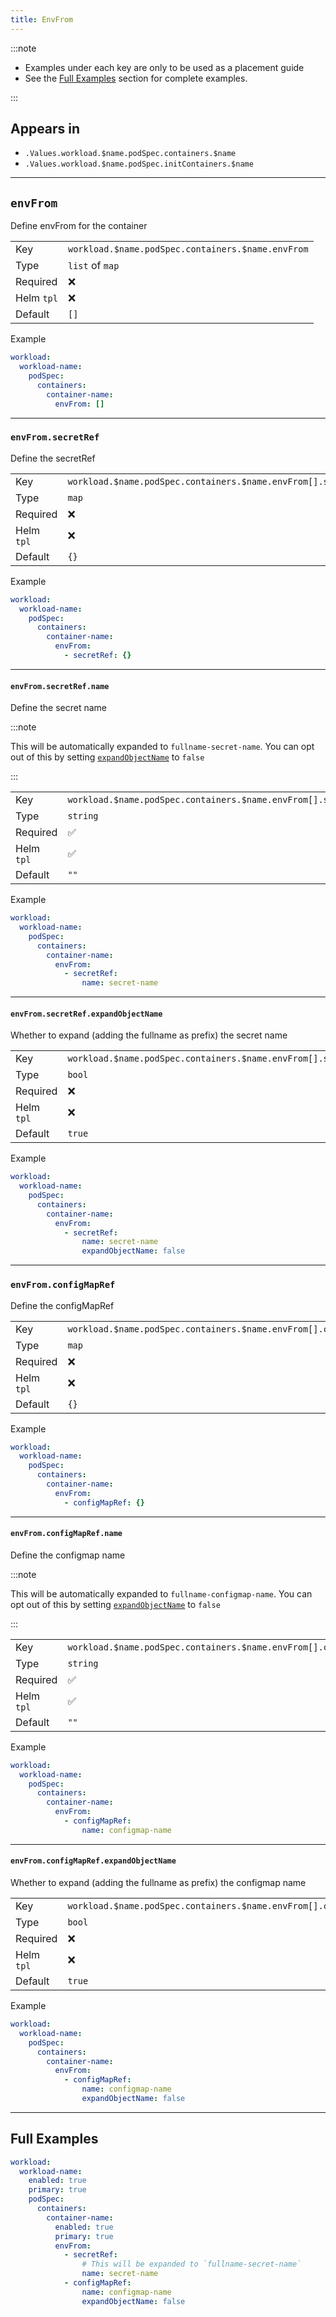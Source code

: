 ```yaml
---
title: EnvFrom
---
```


:::note

- Examples under each key are only to be used as a placement guide
- See the [Full Examples](/truecharts-common/container/envfrom#full-examples) section for complete examples.

:::

## Appears in

- `.Values.workload.$name.podSpec.containers.$name`
- `.Values.workload.$name.podSpec.initContainers.$name`

---

## `envFrom`

Define envFrom for the container

|            |                                                   |
| ---------- | ------------------------------------------------- |
| Key        | `workload.$name.podSpec.containers.$name.envFrom` |
| Type       | `list` of `map`                                   |
| Required   | ❌                                                |
| Helm `tpl` | ❌                                                |
| Default    | `[]`                                              |

Example

```yaml
workload:
  workload-name:
    podSpec:
      containers:
        container-name:
          envFrom: []
```

---

### `envFrom.secretRef`

Define the secretRef

|            |                                                               |
| ---------- | ------------------------------------------------------------- |
| Key        | `workload.$name.podSpec.containers.$name.envFrom[].secretRef` |
| Type       | `map`                                                         |
| Required   | ❌                                                            |
| Helm `tpl` | ❌                                                            |
| Default    | `{}`                                                          |

Example

```yaml
workload:
  workload-name:
    podSpec:
      containers:
        container-name:
          envFrom:
            - secretRef: {}
```

---

#### `envFrom.secretRef.name`

Define the secret name

:::note

This will be automatically expanded to `fullname-secret-name`.
You can opt out of this by setting [`expandObjectName`](/truecharts-common/container/envfrom#envfromsecretrefexpandobjectname) to `false`

:::

|            |                                                                    |
| ---------- | ------------------------------------------------------------------ |
| Key        | `workload.$name.podSpec.containers.$name.envFrom[].secretRef.name` |
| Type       | `string`                                                           |
| Required   | ✅                                                                 |
| Helm `tpl` | ✅                                                                 |
| Default    | `""`                                                               |

Example

```yaml
workload:
  workload-name:
    podSpec:
      containers:
        container-name:
          envFrom:
            - secretRef:
                name: secret-name
```

---

#### `envFrom.secretRef.expandObjectName`

Whether to expand (adding the fullname as prefix) the secret name

|            |                                                                                |
| ---------- | ------------------------------------------------------------------------------ |
| Key        | `workload.$name.podSpec.containers.$name.envFrom[].secretRef.expandObjectName` |
| Type       | `bool`                                                                         |
| Required   | ❌                                                                             |
| Helm `tpl` | ❌                                                                             |
| Default    | `true`                                                                         |

Example

```yaml
workload:
  workload-name:
    podSpec:
      containers:
        container-name:
          envFrom:
            - secretRef:
                name: secret-name
                expandObjectName: false
```

---

### `envFrom.configMapRef`

Define the configMapRef

|            |                                                                  |
| ---------- | ---------------------------------------------------------------- |
| Key        | `workload.$name.podSpec.containers.$name.envFrom[].configMapRef` |
| Type       | `map`                                                            |
| Required   | ❌                                                               |
| Helm `tpl` | ❌                                                               |
| Default    | `{}`                                                             |

Example

```yaml
workload:
  workload-name:
    podSpec:
      containers:
        container-name:
          envFrom:
            - configMapRef: {}
```

---

#### `envFrom.configMapRef.name`

Define the configmap name

:::note

This will be automatically expanded to `fullname-configmap-name`.
You can opt out of this by setting [`expandObjectName`](/truecharts-common/container/envfrom#envfromconfigmaprefexpandobjectname) to `false`

:::

|            |                                                                       |
| ---------- | --------------------------------------------------------------------- |
| Key        | `workload.$name.podSpec.containers.$name.envFrom[].configMapRef.name` |
| Type       | `string`                                                              |
| Required   | ✅                                                                    |
| Helm `tpl` | ✅                                                                    |
| Default    | `""`                                                                  |

Example

```yaml
workload:
  workload-name:
    podSpec:
      containers:
        container-name:
          envFrom:
            - configMapRef:
                name: configmap-name
```

---

#### `envFrom.configMapRef.expandObjectName`

Whether to expand (adding the fullname as prefix) the configmap name

|            |                                                                                   |
| ---------- | --------------------------------------------------------------------------------- |
| Key        | `workload.$name.podSpec.containers.$name.envFrom[].configMapRef.expandObjectName` |
| Type       | `bool`                                                                            |
| Required   | ❌                                                                                |
| Helm `tpl` | ❌                                                                                |
| Default    | `true`                                                                            |

Example

```yaml
workload:
  workload-name:
    podSpec:
      containers:
        container-name:
          envFrom:
            - configMapRef:
                name: configmap-name
                expandObjectName: false
```

---

## Full Examples

```yaml
workload:
  workload-name:
    enabled: true
    primary: true
    podSpec:
      containers:
        container-name:
          enabled: true
          primary: true
          envFrom:
            - secretRef:
                # This will be expanded to `fullname-secret-name`
                name: secret-name
            - configMapRef:
                name: configmap-name
                expandObjectName: false
```
